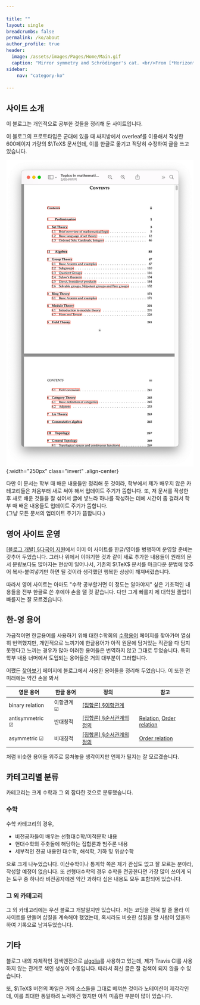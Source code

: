 ```yaml
---

title: ""
layout: single
breadcrumbs: false
permalink: /ko/about
author_profile: true
header:
  image: /assets/images/Pages/Home/Main.gif
  caption: "Mirror symmetry and Schrödinger's cat. <br/>From [*Horizon* $(2018,\\text{ vol.}1)$](https://horizon.kias.re.kr/6469/)<br/>Photo by [**mareykrap**](https://notefolio.net/mareykrap/104880)"
sidebar: 
    nav: "category-ko"

---
```


## 사이트 소개

이 블로그는 개인적으로 공부한 것들을 정리해 둔 사이트입니다.

이 블로그의 프로토타입은 군대에 있을 때 싸지방에서 overleaf를 이용해서 작성한 600페이지 가량의 $\TeX$ 문서인데, 이를 한글로 옮기고 적당히 수정하여 글을 쓰고 있습니다. 

![](/assets/images/Pages/About/notice.png){:width="250px" class="invert" .align-center}

다만 이 문서는 학부 때 배운 내용들만 정리해 둔 것이라, 학부에서 제가 배우지 않은 카테고리들은 처음부터 새로 써야 해서 업데이트 주기가 뜸합니다. 또, 저 문서를 작성한 후 새로 배운 것들을 잘 섞어서 글에 넣느라 하나를 작성하는 데에 시간이 좀 걸려서 학부 때 배운 내용들도 업데이트 주기가 뜸합니다.  
(그냥 모든 문서의 업데이트 주기가 뜸합니다.)

## 영어 사이트 운영

[\[블로그 개발\] §다국어 지원](/ko/blog_development/multilingual)에서 이미 이 사이트를 한글/영어를 병행하여 운영할 준비는 갖추어 두었습니다. 그러나 위에서 이야기한 것과 같이 새로 추가한 내용들이 원래의 문서 분량보다도 많아지는 현상이 일어나서, 기존의 $\TeX$ 문서를 마크다운 문법에 맞추어 복사-붙여넣기만 하면 될 것이라 생각했던 행복한 상상이 깨져버렸습니다. 

따라서 영어 사이트는 아마도 "수학 공부할거면 이 정도는 알아야지" 싶은 기초적인 내용들을 전부 한글로 쓴 후에야 손을 댈 것 같습니다. 다만 그게 빠를지 제 대학원 졸업이 빠를지는 잘 모르겠습니다.

## 한-영 용어

가급적이면 한글용어를 사용하기 위해 대한수학회의 [수학용어](https://www.kms.or.kr/mathdict/list.html) 페이지를 찾아가며 열심히 번역했지만, 개인적으로 느끼기에 한글용어가 아직 원문에 담겨있는 직관을 다 담지 못한다고 느끼는 경우가 많아 이러한 용어들은 번역하지 않고 그대로 두었습니다. 특히 학부 내용 너머에서 도입되는 용어들은 거의 대부분이 그러합니다. 

어쨌든 [찾아보기](/ko/misc/index) 페이지에 블로그에서 사용한 용어들을 정리해 두었습니다. 이 또한 먼 미래에는 약간 손을 봐서

| 영문 용어 | 한글 용어 | 정의 | 참고 |
| --- | --- | --- | --- |
| <unselected id="binary_relation">binary relation</unselected> | <selected> 이항관계 &#9745;</selected> | [\[집합론\] §이항관계](/ko/math/set_theory/binary_relation) |  |
| <selected class="indented" id="antisymmetric">antisymmetric &#9745;</selected> | <unselected>반대칭적</unselected> | [\[집합론\] §순서관계의 정의](/ko/math/set_theory/order_relations) | [Relation](#relation), [Order relation](#order_relation) |
| <selected class="indented" id="asymmetric">asymmetric &#9745;</selected> | <unselected>비대칭적</unselected> | [\[집합론\] §순서관계의 정의](/ko/math/set_theory/order_relations) | [Order relation](#order_relation) |

처럼 비슷한 용어들 위주로 뭉쳐놓을 생각이지만 언제가 될지는 잘 모르겠습니다.

## 카테고리별 분류

카테고리는 크게 수학과 그 외 잡다한 것으로 분류했습니다.

### 수학

수학 카테고리의 경우, 

- 비전공자들이 배우는 선형대수학/미적분학 내용
- 현대수학의 주춧돌에 해당하는 집합론과 범주론 내용
- 세부적인 전공 내용인 대수학, 해석학, 기하 및 위상수학

으로 크게 나누었습니다. 이산수학이나 통계학 쪽은 제가 관심도 없고 잘 모르는 분야라, 작성할 예정이 없습니다. 또 선형대수학의 경우 수학을 전공한다면 가장 많이 쓰이게 되는 도구 중 하나라 비전공자에겐 약간 과하다 싶은 내용도 모두 포함되어 있습니다.

### 그 외 카테고리

그 외 카테고리에는 우선 블로그 개발일지만 있습니다. 저는 코딩을 전혀 할 줄 몰라 이 사이트를 만들며 삽질을 계속해야 했었는데, 혹시라도 비슷한 삽질을 할 사람이 있을까 하여 기록으로 남겨두었습니다.

## 기타

블로그 내의 자체적인 검색엔진으로 [algolia](https://www.algolia.com/)를 사용하고 있는데, 제가 Travis CI를 사용하지 않는 관계로 색인 생성이 수동입니다. 따라서 최신 글은 잘 검색이 되지 않을 수 있습니다.

또, $\TeX$ 버전의 파일은 거의 소스들을 그대로 베껴쓴 것이라 노테이션이 제각각인데, 이를 최대한 통일하려 노력하긴 했지만 아직 미흡한 부분이 많이 있습니다.